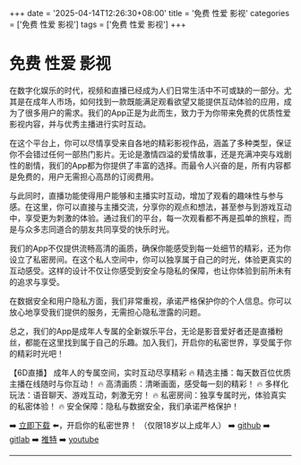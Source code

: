 +++
date = '2025-04-14T12:26:30+08:00'
title = '免费 性爱 影视'
categories = ['免费 性爱 影视']
tags = ['免费 性爱 影视']
+++

# 免费 性爱 影视

在数字化娱乐的时代，视频和直播已经成为人们日常生活中不可或缺的一部分。尤其是在成年人市场，如何找到一款既能满足观看欲望又能提供互动体验的应用，成为了很多用户的需求。我们的App正是为此而生，致力于为你带来免费的优质性爱影视内容，并与优秀主播进行实时互动。

在这个平台上，你可以尽情享受来自各地的精彩影视作品，涵盖了多种类型，保证你不会错过任何一部热门影片。无论是激情四溢的爱情故事，还是充满冲突与戏剧性的剧情，我们的App都为你提供了丰富的选择。而最令人兴奋的是，所有内容都是免费的，用户无需担心高昂的订阅费用。

与此同时，直播功能使得用户能够和主播实时互动，增加了观看的趣味性与参与感。在这里，你可以直接与主播交流，分享你的观点和想法，甚至参与到游戏互动中，享受更为刺激的体验。通过我们的平台，每一次观看都不再是孤单的旅程，而是与众多志同道合的朋友共同享受的快乐时光。

我们的App不仅提供流畅高清的画质，确保你能感受到每一处细节的精彩，还为你设立了私密房间。在这个私人空间中，你可以独享属于自己的时光，体验更真实的互动感受。这样的设计不仅让你感受到安全与隐私的保障，也让你体验到前所未有的追求与享受。

在数据安全和用户隐私方面，我们非常重视，承诺严格保护你的个人信息。你可以放心地享受我们提供的服务，无需担心隐私泄露的问题。

总之，我们的App是成年人专属的全新娱乐平台，无论是影音爱好者还是直播粉丝，都能在这里找到属于自己的乐趣。加入我们，开启你的私密世界，享受属于你的精彩时光吧！

【6D直播】
成年人的专属空间，实时互动尽享精彩
🔥 精选主播：每天数百位优质主播在线随时与你互动！
🔥 高清画质：清晰画面，感受每一刻的精彩！
🔥 多样化玩法：语音聊天、游戏互动，刺激无穷！
🔥 私密房间：独享专属时光，体验真实的私密体验！
🔥 安全保障：隐私与数据安全，我们承诺严格保护！

➡️ [立即下载](https://down123.s3.ap-east-1.amazonaws.com/down/down.html?channelCode=blog) ⬅️，开启你的私密世界！ 
（仅限18岁以上成年人） 
➡️ [github](https://aldult-live.github.io/) 
➡️ [gitlab](https://seo-09598d.gitlab.io/) 
➡️ [推特](https://x.com/wegame33) 
➡️ [youtube](https://www.youtube.com/@6Dlive)

---
